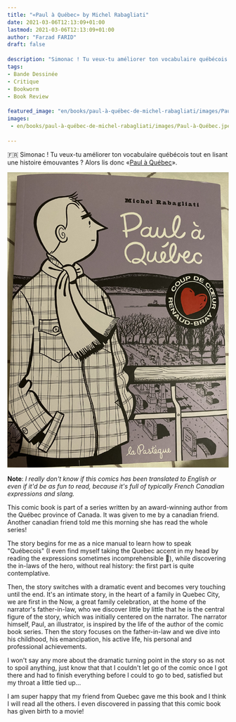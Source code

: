 ```yaml
---
title: "«Paul à Québec» by Michel Rabagliati"
date: 2021-03-06T12:13:09+01:00
lastmod: 2021-03-06T12:13:09+01:00
author: "Farzad FARID"
draft: false

description: "Simonac ! Tu veux-tu améliorer ton vocabulaire québécois ?"
tags:
- Bande Dessinée
- Critique
- Bookworm
- Book Review

featured_image: "en/books/paul-à-québec-de-michel-rabagliati/images/Paul-à-Québec bandeau.jpeg"
images:
 - en/books/paul-à-québec-de-michel-rabagliati/images/Paul-à-Québec.jpeg

---
```


:fr: Simonac ! Tu veux-tu améliorer ton vocabulaire québécois tout en lisant une histoire émouvantes ? Alors lis donc «[Paul à Québec](https://www.lapasteque.com/paul-a-quebec)».

![image](images/Paul-à-Québec.jpeg#layoutFillWidth)

**Note**: *I really don't know if this comics has been translated to English or even if it'd be as fun
to read, because it's full of typically French Canadian expressions and slang.*

This comic book is part of a series written by an award-winning author from the Québec province of Canada.
It was given to me by a canadian friend. Another canadian friend told me this morning
she has read the whole series!

The story begins for me as a nice manual to learn how to speak "Québecois"
(I even find myself taking the Quebec accent in my head by reading the expressions sometimes
incomprehensible :slightly_smiling_face:), while discovering the in-laws of the hero, without
real history: the first part is quite contemplative.

Then, the story switches with a dramatic event and becomes very touching until the end.
It's an intimate story, in the heart of a family in Quebec City, we are first in the
Now, a great family celebration, at the home of the narrator's father-in-law, 
who we discover little by little that he is the central figure of the story, 
which was initially centered on the
narrator. The narrator himself, Paul, an illustrator, is inspired by the life of the author of the
comic book series. Then the story focuses on the father-in-law and we dive into his childhood,
his emancipation, his active life, his personal and professional achievements.

I won't say any more about the dramatic turning point in the story so as not to spoil anything, just know that
that I couldn't let go of the comic once I got there and had to finish everything before I could
to go to bed, satisfied but my throat a little tied up...

I am super happy that my friend from Quebec gave me this book and I think I will read all the others.
I even discovered in passing that this comic book has given birth to a movie!
